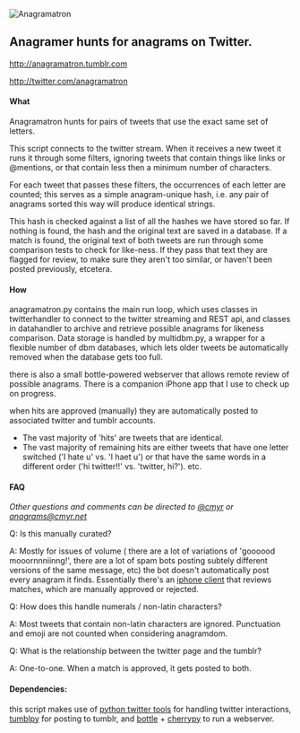 ![Anagramatron](http://www.cmyr.net/wptest/wp-content/uploads/2013/05/Untitled-1.png)
## Anagramer hunts for anagrams on Twitter.


http://anagramatron.tumblr.com

http://twitter.com/anagramatron

#### What
Anagramatron hunts for pairs of tweets that use the exact same set of letters. 

This script connects to the twitter stream. When it receives a new tweet it runs it through some filters, ignoring tweets that contain things like links or @mentions, or that contain less then a minimum number of characters.

For each tweet that passes these filters, the occurrences of each letter are counted; this serves as a simple anagram-unique hash, i.e. any pair of anagrams sorted this way will produce identical strings.

This hash is checked against a list of all the hashes we have stored so far. If nothing is found, the hash and the original text are saved in a database. If a match is found, the original text of both tweets are run through some comparison tests to check for like-ness. If they pass that text they are flagged for review, to make sure they aren't too similar, or haven't been posted previously, etcetera.

#### How
anagramatron.py contains the main run loop, which uses classes in twitterhandler to connect to the twitter streaming and REST api, and classes in datahandler to archive and retrieve possible anagrams for likeness comparison. Data storage is handled by multidbm.py, a wrapper for a flexible number of dbm databases, which lets older tweets be automatically removed when the database gets too full.

there is also a small bottle-powered webserver that allows remote review of possible anagrams. There is a companion iPhone app that I use to check up on progress.

when hits are approved (manually) they are automatically posted to associated twitter and tumblr accounts.

- The vast majority of 'hits' are tweets that are identical.
- The vast majority of remaining hits are either tweets that have one letter switched ('I hate u' vs. 'I haet u') or that have the same words in a different order ('hi twitter!!' vs. 'twitter, hi?'). etc.

#### FAQ

*Other questions and comments can be directed to [@cmyr](http://www.twitter.com/cmyr) or [anagrams@cmyr.net](mailto:anagrams@cmyr.net)*


Q: Is this manually curated?

A: Mostly for issues of volume ( there are a lot of variations of 'goooood mooornnniinng!', there are a lot of spam bots posting subtely different versions of the same message, etc) the bot doesn't automatically post every anagram it finds. Essentially there's an [iphone client](https://github.com/cmyr/anagram-review-ios) that reviews matches, which are manually approved or rejected. 

Q: How does this handle numerals / non-latin characters? 

A: Most tweets that contain non-latin characters are ignored. Punctuation and emoji are not counted when considering anagramdom. 

Q: What is the relationship between the twitter page and the tumblr?

A: One-to-one. When a match is approved, it gets posted to both. 

#### Dependencies:
this script makes use of [python twitter tools](http://mike.verdone.ca/twitter/) for handling twitter interactions, [tumblpy](https://github.com/michaelhelmick/python-tumblpy) for posting to tumblr, and [bottle](http://bottlepy.org/docs/dev/) + [cherrypy](http://www.cherrypy.org/) to run a webserver.

 

